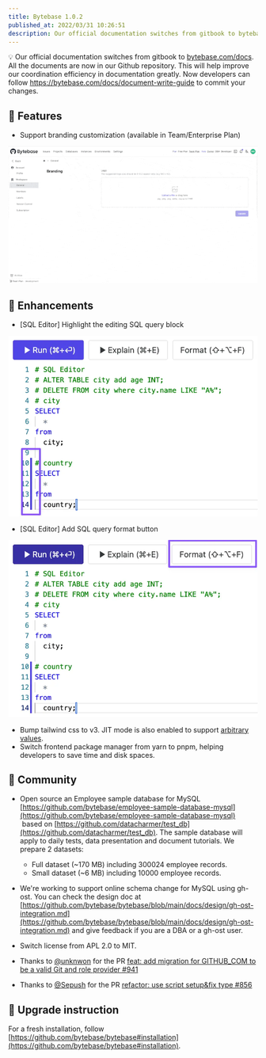 ```yaml
---
title: Bytebase 1.0.2
published_at: 2022/03/31 10:26:51
description: Our official documentation switches from gitbook to bytebase.com/docs. Support branding customization. Highlight the editing SQL query block. Add SQL query format button.
---
```


​💡 Our official documentation switches from gitbook to [bytebase.com/docs](https://bytebase.com/docs). All the documents are now in our Github repository. This will help improve our coordination efficiency in documentation greatly. Now developers can follow https://bytebase.com/docs/document-write-guide to commit your changes.

## 🚀 Features

- Support branding customization (available in Team/Enterprise Plan)

![_](/static/changelog/1.0.2/branding.gif)

## 🎄 Enhancements

- [SQL Editor] Highlight the editing SQL query block

![_](/static/changelog/1.0.2/sql-editor-highlight-gutter.webp)

- [SQL Editor] Add SQL query format button

![_](/static/changelog/1.0.2/sql-editor-format.webp)

- Bump tailwind css to v3. JIT mode is also enabled to support [arbitrary values](https://tailwindcss.com/docs/adding-custom-styles#using-arbitrary-values).
- Switch frontend package manager from yarn to pnpm, helping developers to save time and disk spaces.

## 🎠 Community

- Open source an Employee sample database for MySQL [https://github.com/bytebase/employee-sample-database-mysql](https://github.com/bytebase/employee-sample-database-mysql)  based on [https://github.com/datacharmer/test_db](https://github.com/datacharmer/test_db). The sample database will apply to daily tests, data presentation and document tutorials. We prepare 2 datasets:

  - Full dataset (~170 MB) including 300024 employee records.
  - Small dataset (~6 MB) including 10000 employee records.

- We're working to support online schema change for MySQL using gh-ost. You can check the design doc at [https://github.com/bytebase/bytebase/blob/main/docs/design/gh-ost-integration.md](https://github.com/bytebase/bytebase/blob/main/docs/design/gh-ost-integration.md) and give feedback if you are a DBA or a gh-ost user.

- Switch license from APL 2.0 to MIT.

- Thanks to [@unknwon](https://github.com/unknwon) for the PR [feat: add migration for GITHUB_COM to be a valid Git and role provider #941](https://github.com/bytebase/bytebase/pull/941)

- Thanks to [@Sepush](https://github.com/Sepush) for the PR [refactor: use script setup&fix type #856](https://github.com/bytebase/bytebase/pull/856)

## 📕 Upgrade instruction

For a fresh installation, follow [https://github.com/bytebase/bytebase#installation](https://github.com/bytebase/bytebase#installation).
